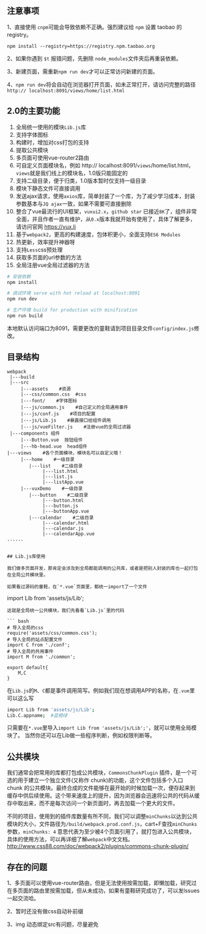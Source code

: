 ## 注意事项

1、直接使用 `cnpm`可能会导致依赖不正确。强烈建议给 `npm` 设置 taobao 的 registry。

`npm install --registry=https://registry.npm.taobao.org`

2、如果你遇到 `$t` 报错问题，先删除 `node_modules`文件夹后再重装依赖。

3、新建页面，需重新`npm run dev`才可以正常访问新建的页面。

4、`npm run dev`将会自动在浏览器打开页面，如未正常打开，请访问完整的路径`http:// localhost:8091/views/home/list.html`


## 2.0的主要功能

 1. 全局统一使用的模块`Lib.js`库
 2. 支持字体图标
 3. 构建时，增加对css打包的支持
 4. 提取公共模块
 5. 多页面可使用vue-router2路由
 6. 可自定义页面模块名，例如 http:// localhost:8091/`views`/home/list.html，`views`就是我们线上的模块名，1.0版只能固定的
 7. 支持二级目录，便于归类，1.0版本暂时仅支持一级目录
 8. 模块下静态文件可直接调用
 9. 发送ajax请求，使用`axios`库，简单封装了一个库，为了减少学习成本，封装参数基本与`JQ ajax`一致，如果不需要可直接删除
 10. 整合了vue最流行的UI框架，`vuxui2.x`，`github star` 已接近`8K`了，组件非常全面，并且作者一直有维护，从`0.x`版本我就开始有使用了，具体了解更多，请访问官网 https://vux.li
 11. 基于`webpack2`，更高的构建速度，包体积更小，全面支持`ES6 Modules`
 12. 热更新，效率提升神器呀
 13. 支持`Less`css预处理
 14. 获取多页面的url参数的方法
 15. 全局注册vue全局过滤器的方法

``` bash
# 安装依赖
npm install

# 调试环境 serve with hot reload at localhost:8091
npm run dev

# 生产环境 build for production with minification
npm run build

```
本地默认访问端口为8091，需要更改的童鞋请到项目目录文件`config/index.js`修改。


## 目录结构
``` 
webpack
 |---build
 |---src
     |---assets    #资源
     |---css/common.css  #css
     |---font/    #字体图标
     |---js/common.js    #自己定义的全局通用事件
     |---js/conf.js    #项目的配置
     |---js/Lib.js    #暴露接口给组件调用
     |---js/vueFilter.js    #注册vue的全局过滤器	
 |---components 组件
     |---Button.vue  按钮组件
     |---hb-head.vue  head组件
|---views    #各个页面模块，模块名可以自定义哦！
     |---home    #一级目录
        |---list    #二级目录
             |---list.html
             |---list.js
             |---listApp.vue
     |---vuxDemo    #一级目录
        |---button    #二级目录
             |---button.html
             |---button.js
             |---buttonApp.vue	
        |---calendar    #二级目录
             |---calendar.html
             |---calendar.js
             |---calendarApp.vue		 
......
     

## Lib.js库使用

我们做多页面开发，那肯定会涉及到全局都能调用的公共库，或者是把别人封装的库也一起打包在全局公共模块里。

如果看过源码的童鞋，在`*.vue`页面里，都统一import了一个文件

```
import Lib from 'assets/js/Lib';
```
这就是全局统一公共模块，我们先看看`Lib.js`里的代码

``` bash
# 导入全局的css
require('assets/css/common.css');
# 导入全局的站点配置文件
import C from './conf';
# 导入全局的共用事件
import M from './common';

export default{
	M,C
}

```
在`Lib.js`的`M`、`C`都是事件调用简写。例如我们现在想调用APP的名称，在`.vue`里可以这么写

``` bash
import Lib from 'assets/js/Lib';
Lib.C.appname;  #蓝橙绿
```
只需要在`*.vue`里导入`import Lib from 'assets/js/Lib';'`，就可以使用全局模块了。
当然你还可以在Lib做一些程序判断，例如权限判断等。

## 公共模块
我们通常会把常用的库都打包成公共模块，`CommonsChunkPlugin` 插件，是一个可选的用于建立一个独立文件(又称作 chunk)的功能，这个文件包括多个入口 chunk 的公共模块。最终合成的文件能够在最开始的时候加载一次，便存起来到缓存中供后续使用。这个带来速度上的提升，因为浏览器会迅速将公共的代码从缓存中取出来，而不是每次访问一个新页面时，再去加载一个更大的文件。

不同的项目，使用到的插件库数量有所不同，我们可以调整`minChunks`以达到公共模块的大小，文件路径为`/build/webpack.prod.conf.js`，cart+F查找`minChunks`参数，`minChunks: 4` 意思代表为至少被4个页面引用了，就打包进入公共模块，具体的使用方法，可以再详细了解`webpack`中文文档。http://www.css88.com/doc/webpack2/plugins/commons-chunk-plugin/

## 存在的问题
1、多页面可以使用vue-router路由，但是无法使用按需加载，即懒加载，研究过在多页面的路由里按需加载，但从未成功，如果有童鞋研究成功了，可以发lssues一起交流哈。

2、暂时还没有做css自动补前缀

3、img 动态绑定src有问题，尽量避免
